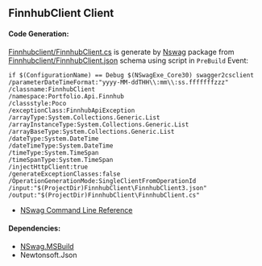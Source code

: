 ﻿## FinnhubClient Client

#### Code Generation:

[Finnhubclient/FinnhubClient.cs](FinnhubClient.cs) is generate by
 [Nswag](https://github.com/NSwag/NSwag) package from [Finnhubclient/FinnhubClient.json](FinnhubClient.json) schema using script in ```PreBuild``` Event:  

```
if $(ConfigurationName) == Debug $(NSwagExe_Core30) swagger2csclient  
/parameterDateTimeFormat:"yyyy-MM-ddTHH\\:mm\\:ss.fffffffzzz" 
/classname:FinnhubClient 
/namespace:Portfolio.Api.Finnhub 
/classstyle:Poco 
/exceptionClass:FinnhubApiException 
/arrayType:System.Collections.Generic.List 
/arrayInstanceType:System.Collections.Generic.List 
/arrayBaseType:System.Collections.Generic.List	
/dateType:System.DateTime 
/dateTimeType:System.DateTime 
/timeType:System.TimeSpan 
/timeSpanType:System.TimeSpan 
/injectHttpClient:true 
/generateExceptionClasses:false  
/OperationGenerationMode:SingleClientFromOperationId 
/input:"$(ProjectDir)FinnhubClient\FinnhubClient3.json" 
/output:"$(ProjectDir)FinnhubClient\FinnhubClient.cs"
```

- [NSwag Command Line Reference](https://github.com/NSwag/NSwag/wiki/CommandLine)

#### Dependencies:

- [NSwag.MSBuild](https://github.com/NSwag/NSwag/wiki/MSBuild)
- Newtonsoft.Json




